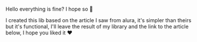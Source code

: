 Hello everything is fine? I hope so 🥰

I created this lib based on the article I saw from alura,
it's simpler than theirs but it's functional, I'll leave the result of my library and the link to the article below, I hope you liked it ❤️
